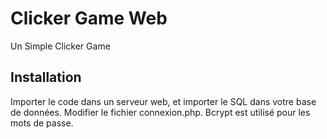 # Clicker Game Web

Un Simple Clicker Game

## Installation
Importer le code dans un serveur web, et importer le SQL dans votre base de données. Modifier le fichier connexion.php.
Bcrypt est utilisé pour les mots de passe.
